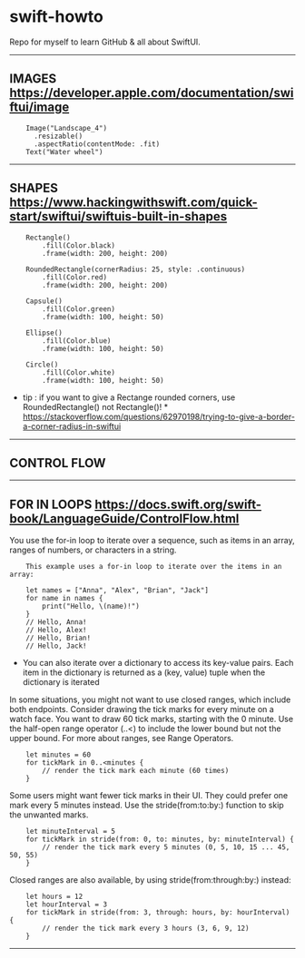 # swift-howto
Repo for myself to learn GitHub &amp; all about SwiftUI.

---
**IMAGES** https://developer.apple.com/documentation/swiftui/image
---
        Image("Landscape_4")
          .resizable()
          .aspectRatio(contentMode: .fit)
        Text("Water wheel")

---
**SHAPES** https://www.hackingwithswift.com/quick-start/swiftui/swiftuis-built-in-shapes
---
        Rectangle()
            .fill(Color.black)
            .frame(width: 200, height: 200)

        RoundedRectangle(cornerRadius: 25, style: .continuous)
            .fill(Color.red)
            .frame(width: 200, height: 200)

        Capsule()
            .fill(Color.green)
            .frame(width: 100, height: 50)

        Ellipse()
            .fill(Color.blue)
            .frame(width: 100, height: 50)

        Circle()
            .fill(Color.white)
            .frame(width: 100, height: 50)
            
* tip : if you want to give a Rectange rounded corners, use RoundedRectangle() not Rectangle()! 
        * https://stackoverflow.com/questions/62970198/trying-to-give-a-border-a-corner-radius-in-swiftui
---
**CONTROL FLOW**
---

---
**FOR IN LOOPS** https://docs.swift.org/swift-book/LanguageGuide/ControlFlow.html
---
You use the for-in loop to iterate over a sequence, such as items in an array, ranges of numbers, or characters in a string.

        This example uses a for-in loop to iterate over the items in an array:

        let names = ["Anna", "Alex", "Brian", "Jack"]
        for name in names {
            print("Hello, \(name)!")
        }
        // Hello, Anna!
        // Hello, Alex!
        // Hello, Brian!
        // Hello, Jack!
       
* You can also iterate over a dictionary to access its key-value pairs. Each item in the dictionary is returned as a (key, value) tuple when the dictionary is iterated

In some situations, you might not want to use closed ranges, which include both endpoints. Consider drawing the tick marks for every minute on a watch face. You want to draw 60 tick marks, starting with the 0 minute. Use the half-open range operator (..<) to include the lower bound but not the upper bound. For more about ranges, see Range Operators.

        let minutes = 60
        for tickMark in 0..<minutes {
            // render the tick mark each minute (60 times)
        }
        
Some users might want fewer tick marks in their UI. They could prefer one mark every 5 minutes instead. Use the stride(from:to:by:) function to skip the unwanted marks.

        let minuteInterval = 5
        for tickMark in stride(from: 0, to: minutes, by: minuteInterval) {
            // render the tick mark every 5 minutes (0, 5, 10, 15 ... 45, 50, 55)
        }
Closed ranges are also available, by using stride(from:through:by:) instead:

        let hours = 12
        let hourInterval = 3
        for tickMark in stride(from: 3, through: hours, by: hourInterval) {
            // render the tick mark every 3 hours (3, 6, 9, 12)
        }
---
